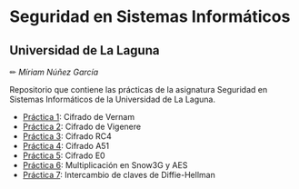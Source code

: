 # Seguridad en Sistemas Informáticos
## Universidad de La Laguna

✏ *Míriam Núñez García*

Repositorio que contiene las prácticas de la asignatura Seguridad en Sistemas Informáticos de la Universidad de La Laguna.

- [Práctica 1](vernam): Cifrado de Vernam
- [Práctica 2](vigenere): Cifrado de Vigenere
- [Práctica 3](rc4): Cifrado RC4
- [Práctica 4](a51): Cifrado A51
- [Práctica 5](e0): Cifrado E0
- [Práctica 6](snow3g-aes): Multiplicación en Snow3G y AES
- [Práctica 7](diffie-hellman): Intercambio de claves de Diffie-Hellman